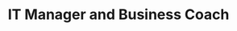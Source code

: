 ---
company: "Edublox Reading and Learning Clinic"
title: "IT Manager and Business Coach"
timeframe: "2012 – 2015"
visible: true
order: 3
context: ["Business Strategy", "Revenue Growth", "Franchise Development", "Performance Optimisation", "Market Expansion"]
responsibilities:
  - Contributed to business strategy that scaled franchise network to 40+ locations across Southern Africa, establishing market leadership and sustainable revenue growth model.
  - Facilitated monthly coaching sessions with 15+ franchisees, providing business guidance on pricing models, operational strategy, and profitability optimisation to drive consistent performance.
  - Shaped franchise business development through performance analysis and strategic recommendations, identifying growth opportunities and competitive advantages across regional markets.
  - Guided franchisees on business planning, financial management, and operational efficiency to ensure sustainable revenue generation and market expansion success.
  - Established business excellence frameworks and performance standards that enabled successful franchise monetisation and long-term commercial viability across network.
---